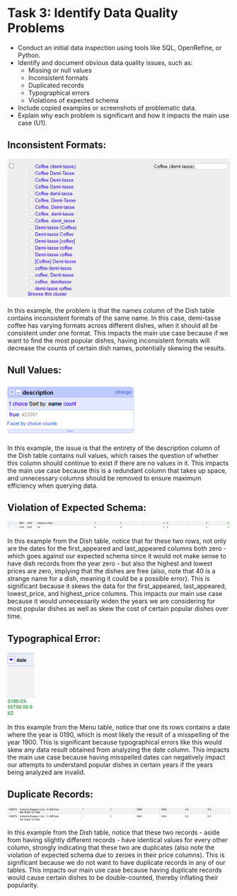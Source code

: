 # Task 3: Identify Data Quality Problems
- Conduct an initial data inspection using tools like SQL, OpenRefine, or Python.
- Identify and document obvious data quality issues, such as:
  - Missing or null values
  - Inconsistent formats
  - Duplicated records
  - Typographical errors
  - Violations of expected schema
- Include copied examples or screenshots of problematic data.
- Explain why each problem is significant and how it impacts the main use case (U1).

## Inconsistent Formats:

![ER Diagram](../images/inconsistent_dish_names.png)

In this example, the problem is that the names column of the Dish table contains inconsistent formats of the same name. In this case, demi-tasse coffee has varying formats across different dishes, when it should all be consistent under one format. This impacts the main use case because if we want to find the most popular dishes, having inconsistent formats will decrease the counts of certain dish names, potentially skewing the results.

## Null Values:

![ER Diagram](../images/dishes_null_description.png)

In this example, the issue is that the entirety of the description column of the Dish table contains null values, which raises the question of whether this column should continue to exist if there are no values in it. This impacts the main use case because this is a redundant column that takes up space, and unnecessary columns should be removed to ensure maximum efficiency when querying data. 

## Violation of Expected Schema:

![ER Diagram](../images/dirty_numeric_values.png)

In this example from the Dish table, notice that for these two rows, not only are the dates for the first_appeared and last_appeared columns both zero - which goes against our expected schema since it would not make sense to have dish records from the year zero - but also the highest and lowest prices are zero, implying that the dishes are free (also, note that 40 is a strange name for a dish, meaning it could be a possible error). This is significant because it skews the data for the first_appeared, last_appeared, lowest_price, and highest_price columns. This impacts our main use case because it would unnecessarily widen the years we are considering for most popular dishes as well as skew the cost of certain popular dishes over time. 

## Typographical Error:

![ER Diagram](../images/typographical_error.png)

In this example from the Menu table, notice that one its rows contains a date where the year is 0190, which is most likely the result of a misspelling of the year 1900. This is significant because typographical errors like this would skew any data result obtained from analyzing the date column. This impacts the main use case because having misspelled dates can negatively impact our attempts to understand popular dishes in certain years if the years being analyzed are invalid.  

## Duplicate Records:

![ER Diagram](../images/duplicate_records.png)

In this example from the Dish table, notice that these two records - aside from having slightly different records - have identical values for every other column, strongly indicating that these two are duplicates (also note the violation of expected schema due to zeroes in their price columns). This is significant because we do not want to have duplicate records in any of our tables. This impacts our main use case because having duplicate records would cause certain dishes to be double-counted, thereby inflating their popularity. 

